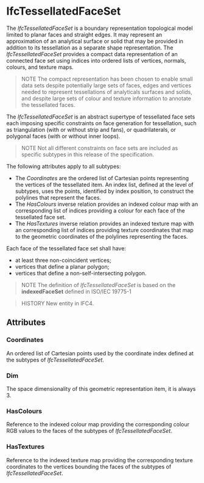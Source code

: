 # IfcTessellatedFaceSet

The _IfcTessellatedFaceSet_ is a boundary representation topological model limited to planar faces and straight edges. It may represent an approximation of an analytical surface or solid that may be provided in addition to its tessellation as a separate shape representation. The _IfcTessellatedFaceSet_ provides a compact data representation of an connected face set using indices into ordered lists of vertices, normals, colours, and texture maps.
<!-- end of short definition -->

> NOTE The compact representation has been chosen to enable small data sets despite potentially large sets of faces, edges and vertices needed to represent tessellations of analyticals surfaces and solids, and despite large sets of colour and texture information to annotate the tessellated faces.

The _IfcTessellatedFaceSet_ is an abstract supertype of tessellated face sets each imposing specific constraints on face generation for tessellation, such as triangulation (with or without strip and fans), or quadrilaterals, or polygonal faces (with or without inner loops).

> NOTE Not all different constraints on face sets are included as specific subtypes in this release of the specification.

The following attributes apply to all subtypes:

* The _Coordinates_ are the ordered list of Cartesian points representing the vertices of the tessellated item. An index list, defined at the level of subtypes, uses the points, identified by index position, to construct the polylines that represent the faces.
* The _HasColours_ inverse relation provides an indexed colour map with an corresponding list of indices providing a colour for each face of the tessellated face set.
* The _HasTextures_ inverse relation provides an indexed texture map with an corresponding list of indices providing texture coordinates that map to the geometric coordinates of the polylines representing the faces.

Each face of the tessellated face set shall have:

* at least three non-coincident vertices;
* vertices that define a planar polygon;
* vertices that define a non-self-intersecting polygon.

> NOTE The definition of _IfcTessellatedFaceSet_ is based on the **indexedFaceSet** defined in ISO/IEC 19775-1

> HISTORY New entity in IFC4.

## Attributes

### Coordinates
An ordered list of Cartesian points used by the coordinate index defined at the subtypes of _IfcTessellatedFaceSet_.

### Dim
The space dimensionality of this geometric representation item, it is always 3.

### HasColours
Reference to the indexed colour map providing the corresponding colour RGB values to the faces of the subtypes of _IfcTessellatedFaceSet_.

### HasTextures
Reference to the indexed texture map providing the corresponding texture coordinates to the vertices bounding the faces of the subtypes of _IfcTessellatedFaceSet_.

